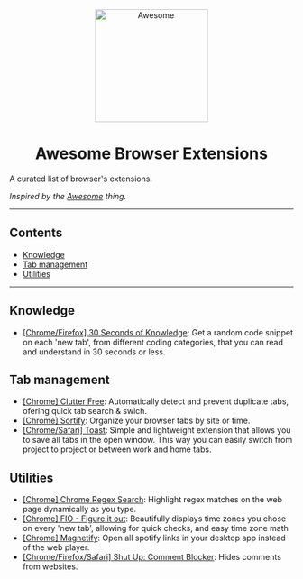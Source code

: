 <div align="center">
	<img width="200" height="200" src="https://image.flaticon.com/icons/svg/993/993723.svg" alt="Awesome">
	<br>
</div>


<h1 align="center">Awesome Browser Extensions</h1>

A curated list of browser's extensions.

*Inspired by the <a href="https://github.com/sindresorhus/awesome">Awesome</a> thing.*

---

## Contents
- [Knowledge](#Knowledge)
- [Tab management](#Tab-management)
- [Utilities](#Utilities)

---

## Knowledge
- [[Chrome/Firefox] 30 Seconds of Knowledge](https://30secondsofknowledge.com/): Get a random code snippet on each 'new tab', from different coding categories, that you can read and understand in 30 seconds or less.

## Tab management
- [[Chrome] Clutter Free](https://chrome.google.com/webstore/detail/clutter-free-prevent-dupl/iipjdmnoigaobkamfhnojmglcdbnfaaf): Automatically detect and prevent duplicate tabs, ofering quick tab search & swich.
- [[Chrome] Sortify](https://chrome.google.com/webstore/detail/sortify/aehmpfeibpcclkbjjkclhncmjncpebef?ref=producthunt): Organize your browser tabs by site or time.
- [[Chrome/Safari] Toast](https://dotoast.com/): Simple and lightweight extension that allows you to save all tabs in the open window. This way you can easily switch from project to project or between work and home tabs.

## Utilities
- [[Chrome] Chrome Regex Search](https://chrome.google.com/webstore/detail/chrome-regex-search/bpelaihoicobbkgmhcbikncnpacdbknn?hl=en&gl=US): Highlight regex matches on the web page dynamically as you type.
- [[Chrome] FIO - Figure it out](https://chrome.google.com/webstore/detail/figure-it-out/lialghmkggocekkpjbnoacohodmckfke): Beautifully displays time zones you chose on every 'new tab', allowing for quick checks, and easy time zone math
- [[Chrome] Magnetify](https://chrome.google.com/webstore/detail/magnetify/llopembjhlbkgfoldjldjlecjkggiieo): Open all spotify links in your desktop app instead of the web player.
- [[Chrome/Firefox/Safari] Shut Up: Comment Blocker](https://rickyromero.com/shutup/): Hides comments from websites.
